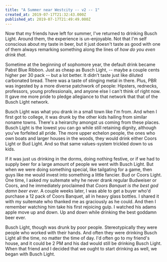 ```yaml
---
title: "A Summer near Westcity -- v2 -- 1"
created_at: 2019-07-17T21:32:43.000Z
published_at: 2019-07-17T21:49:49.000Z
---
```

Now that my friends have left for summer, I've returned to drinking Busch Light. Around them, the experience is un-enjoyable. Not that I'm self conscious about my taste in beer, but it just doesn't taste as good with one of them always remarking something along the lines of _how do you even drink that_.

  

Sometime at the beginning of sophomore year, the default drink became Pabst Blue Ribbon. Just as cheap as Busch Light, -- maybe a couple cents higher per 30 pack -- but a lot better. It didn't taste just like diluted carbonated bread. There was a taste of stinging metal in there. Plus, PBR was ingested by a more diverse patchwork of people: Hipsters, rednecks, professors, young professionals, and anyone else I can't think of right now. It gave me more pride to pledge allegiance to that network that that of the Busch Light network.

  

Busch Light was what you drank in a small town like I'm from. And when I first got to college, it was drunk by the other kids hailing from similar noname towns. There's a heirarchy amongst us coming from these places. Busch Light is the lowest you can go while still retaining dignity, although you've forfeited all pride. The more upper echelon people, the ones who own boats and larger houses in the woods, they would drink either Coors Light or Bud Light. And so that same values-system trickled down to us kids.

  

If it was just us drinking in the dorms, doing nothing festive, or if we had to supply beer for a large amount of people we went with Busch Light. But when we were doing something special, like tailgating for a game, then guys like me would invest into something a little fancier. Bud or Coors Light. One time, I asked my suitemate why he never drank regular Budweiser or Coors, and he immediately proclaimed that _Coors Banquet is the best god damn beer ever_. A couple weeks later, I was able to get a buyer who'd purchase a 12 pack of Coors Banquet, all in heavy glass bottles. I shared it with my suitemate who thanked me as graciously as he could. And then I remember watching him take his first rejoicing gulp. I watched his adams apple move up and down. Up and down while drinking the best goddamn beer ever. 

  

Busch Light, though was drunk by poor people. Stereotypically they were people who worked with their hands. And often they were drinking Busch Light all the time, no matter the time of day. I'd often go to my friend's house, and it could be 2 PM and his dad would still be drinking Busch Light. When that friend and I decided that we ought to start drinking as well, we began with Busch Light.
